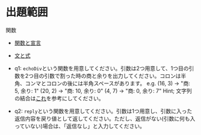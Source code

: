 # 出題範囲
関数
- [関数と宣言](https://jsprimer.net/basic/function-declaration/)
- [文と式](https://jsprimer.net/basic/statement-expression/)

- q1: `echoDiv`という関数を用意してください。引数は2つ用意して、1つ目の引数を2つ目の引数で割った時の商と余りを出力してください。コロンは半角、コンマとコロンの後には半角スペースがあります。
e.g.
(16, 3) -> "商: 5, 余り: 1"
(20, 2) -> "商: 10, 余り: 0"
(4, 7) -> "商: 0, 余り: 7"
Hint; 文字列の結合は[これ](https://jsprimer.net/basic/string/)を参考にしてください。

- q2: `reply`という関数を用意してください。引数は1つ用意し、引数に入った返信内容を戻り値として返してください。ただし、返信がない(引数に何も入っていない)場合は、「返信なし」と入力してください。

